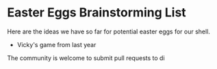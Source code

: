 # Easter Eggs Brainstorming List

Here are the ideas we have so far for potential easter eggs for our shell.

- Vicky's game from last year


The community is welcome to submit pull requests to di
